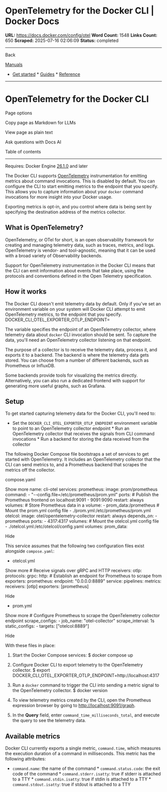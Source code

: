 # OpenTelemetry for the Docker CLI | Docker Docs

**URL:** https://docs.docker.com/config/otel
**Word Count:** 1548
**Links Count:** 650
**Scraped:** 2025-07-16 02:06:09
**Status:** completed

---

Back

[Manuals](https://docs.docker.com/manuals/)

  * [Get started](https://docs.docker.com/get-started/)   * [Guides](https://docs.docker.com/guides/)   * [Reference](https://docs.docker.com/reference/)

* * *

# OpenTelemetry for the Docker CLI

Page options

Copy page as Markdown for LLMs

View page as plain text

Ask questions with Docs AI

Table of contents

* * *

Requires: Docker Engine [26.1.0](https://docs.docker.com/engine/release-notes/26.1/#2610) and later

The Docker CLI supports [OpenTelemetry](https://opentelemetry.io/docs/) instrumentation for emitting metrics about command invocations. This is disabled by default. You can configure the CLI to start emitting metrics to the endpoint that you specify. This allows you to capture information about your `docker` command invocations for more insight into your Docker usage.

Exporting metrics is opt-in, and you control where data is being sent by specifying the destination address of the metrics collector.

## What is OpenTelemetry?

OpenTelemetry, or OTel for short, is an open observability framework for creating and managing telemetry data, such as traces, metrics, and logs. OpenTelemetry is vendor- and tool-agnostic, meaning that it can be used with a broad variety of Observability backends.

Support for OpenTelemetry instrumentation in the Docker CLI means that the CLI can emit information about events that take place, using the protocols and conventions defined in the Open Telemetry specification.

## How it works

The Docker CLI doesn't emit telemetry data by default. Only if you've set an environment variable on your system will Docker CLI attempt to emit OpenTelemetry metrics, to the endpoint that you specify.               DOCKER_CLI_OTEL_EXPORTER_OTLP_ENDPOINT=<endpoint>

The variable specifies the endpoint of an OpenTelemetry collector, where telemetry data about `docker` CLI invocation should be sent. To capture the data, you'll need an OpenTelemetry collector listening on that endpoint.

The purpose of a collector is to receive the telemetry data, process it, and exports it to a backend. The backend is where the telemetry data gets stored. You can choose from a number of different backends, such as Prometheus or InfluxDB.

Some backends provide tools for visualizing the metrics directly. Alternatively, you can also run a dedicated frontend with support for generating more useful graphs, such as Grafana.

## Setup

To get started capturing telemetry data for the Docker CLI, you'll need to:

  * Set the `DOCKER_CLI_OTEL_EXPORTER_OTLP_ENDPOINT` environment variable to point to an OpenTelemetry collector endpoint   * Run an OpenTelemetry collector that receives the signals from CLI command invocations   * Run a backend for storing the data received from the collector

The following Docker Compose file bootstraps a set of services to get started with OpenTelemetry. It includes an OpenTelemetry collector that the CLI can send metrics to, and a Prometheus backend that scrapes the metrics off the collector.

compose.yaml

Show more               name: cli-otel     services:       prometheus:         image: prom/prometheus         command:           - "--config.file=/etc/prometheus/prom.yml"         ports:           # Publish the Prometheus frontend on localhost:9091           - 9091:9090         restart: always         volumes:           # Store Prometheus data in a volume:           - prom_data:/prometheus           # Mount the prom.yml config file           - ./prom.yml:/etc/prometheus/prom.yml       otelcol:         image: otel/opentelemetry-collector         restart: always         depends_on:           - prometheus         ports:           - 4317:4317         volumes:           # Mount the otelcol.yml config file           - ./otelcol.yml:/etc/otelcol/config.yaml          volumes:       prom_data:

Hide

This service assumes that the following two configuration files exist alongside `compose.yaml`:

  * otelcol.yml

Show more                  # Receive signals over gRPC and HTTP         receivers:           otlp:             protocols:               grpc:               http:                  # Establish an endpoint for Prometheus to scrape from         exporters:           prometheus:             endpoint: "0.0.0.0:8889"                  service:           pipelines:             metrics:               receivers: [otlp]               exporters: [prometheus]

Hide

  * prom.yml

Show more                  # Configure Prometheus to scrape the OpenTelemetry collector endpoint         scrape_configs:           - job_name: "otel-collector"             scrape_interval: 1s             static_configs:               - targets: ["otelcol:8889"]

Hide

With these files in place:

  1. Start the Docker Compose services:                    $ docker compose up          

  2. Configure Docker CLI to export telemetry to the OpenTelemetry collector.                    $ export DOCKER_CLI_OTEL_EXPORTER_OTLP_ENDPOINT=http://localhost:4317          

  3. Run a `docker` command to trigger the CLI into sending a metric signal to the OpenTelemetry collector.                    $ docker version          

  4. To view telemetry metrics created by the CLI, open the Prometheus expression browser by going to <http://localhost:9091/graph>.

  5. In the **Query** field, enter `command_time_milliseconds_total`, and execute the query to see the telemetry data.

## Available metrics

Docker CLI currently exports a single metric, `command.time`, which measures the execution duration of a command in milliseconds. This metric has the following attributes:

  * `command.name`: the name of the command   * `command.status.code`: the exit code of the command   * `command.stderr.isatty`: true if stderr is attached to a TTY   * `command.stdin.isatty`: true if stdin is attached to a TTY   * `command.stdout.isatty`: true if stdout is attached to a TTY
